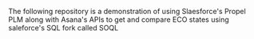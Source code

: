 The following repository is a demonstration of using Slaesforce's Propel PLM along with Asana's APIs to get and compare ECO states using saleforce's SQL fork called SOQL
